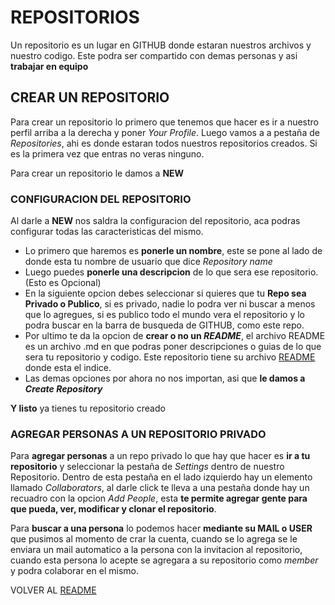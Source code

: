 # REPOSITORIOS

Un repositorio es un lugar en GITHUB donde estaran nuestros archivos y nuestro codigo. Este podra ser compartido con demas personas y asi **trabajar en equipo**

## CREAR UN REPOSITORIO

Para crear un repositorio lo primero que tenemos que hacer es ir a nuestro perfil arriba a la derecha y poner *Your Profile*.
Luego vamos a a pestaña de *Repositories*, ahi es donde estaran todos nuestros repositorios creados. Si es la primera vez que entras no veras ninguno.

Para crear un repositorio le damos a **NEW**

### CONFIGURACION DEL REPOSITORIO

Al darle a **NEW** nos saldra la configuracion del repositorio, aca podras configurar todas las caracteristicas del mismo.

- Lo primero que haremos es **ponerle un nombre**, este se pone al lado de donde esta tu nombre de usuario que dice *Repository name*
- Luego puedes **ponerle una descripcion** de lo que sera ese repositorio. (Esto es Opcional)
- En la siguiente opcion debes seleccionar si quieres que tu **Repo sea Privado o Publico**, si es privado, nadie lo podra ver ni buscar a menos que lo agregues, si es publico todo el mundo vera el repositorio y lo podra buscar en la barra de busqueda de GITHUB, como este repo.
- Por ultimo te da la opcion de **crear o no un *README***, el archivo README es un archivo .md en que podras poner descripciones o guias de lo que sera tu repositorio y codigo. Este repositorio tiene su archivo [README](README.md) donde esta el indice.
- Las demas opciones por ahora no nos importan, asi que **le damos a *Create Repository***

**Y listo** ya tienes tu repositorio creado

### AGREGAR PERSONAS A UN REPOSITORIO PRIVADO

Para **agregar personas** a un repo privado lo que hay que hacer es **ir a tu repositorio** y seleccionar la pestaña de *Settings* dentro de nuestro Repositorio. Dentro de esta pestaña en el lado izquierdo hay un elemento llamado *Collaborators*, al darle click te lleva a una pestaña donde hay un recuadro con la opcion *Add People*, esta **te permite agregar gente para que pueda, ver, modificar y clonar el repositorio**.

Para **buscar a una persona** lo podemos hacer **mediante su MAIL o USER** que pusimos al momento de crar la cuenta, cuando se lo agrega se le enviara un mail automatico a la persona con la invitacion al repositorio, cuando esta persona lo acepte se agregara a su repositorio como *member* y podra colaborar en el mismo.

VOLVER AL [README](README.md)

